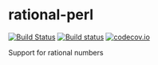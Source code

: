 # rational-perl

[![Build Status](https://travis-ci.org/daniel-dinu/rational-perl.svg?branch=master)](https://travis-ci.org/daniel-dinu/rational-perl)
[![Build status](https://ci.appveyor.com/api/projects/status/2anm36t3xl9q1vgw?svg=true)](https://ci.appveyor.com/project/daniel-dinu/rational-perl)
[![codecov.io](https://codecov.io/github/daniel-dinu/rational-perl/coverage.svg?branch=master)](https://codecov.io/github/daniel-dinu/rational-perl?branch=master)

Support for rational numbers

